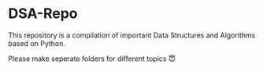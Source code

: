 # DSA-Repo

This repository is a compilation of important Data Structures and Algorithms based on Python.

Please make seperate folders for different topics 😇
